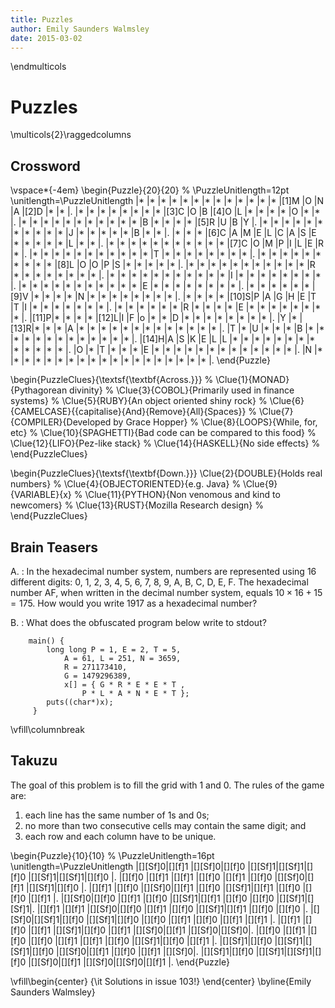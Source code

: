 ```yaml
---
title: Puzzles
author: Emily Saunders Walmsley
date: 2015-03-02
---
```


\endmulticols

Puzzles
=======

\multicols{2}\raggedcolumns

Crossword
---------

\vspace*{-4em}
\begin{Puzzle}{20}{20} %
\PuzzleUnitlength=12pt
\unitlength=\PuzzleUnitlength
|*    |*    |*    |*    |*    |*    |*    |*    |*    |*    |*    |*    |*    |[1]M |O    |N    |A    |[2]D |*    |*    |.
|*    |*    |*    |*    |*    |*    |*    |*    |[3]C |O    |B    |[4]O |L    |*    |*    |*    |*    |O    |*    |*    |.
|*    |*    |*    |*    |*    |*    |*    |*    |*    |*    |*    |B    |*    |*    |*    |*    |[5]R |U    |B    |Y    |.
|*    |*    |*    |*    |*    |*    |*    |*    |*    |*    |*    |J    |*    |*    |*    |*    |*    |B    |*    |*    |.
|*    |*    |*    |[6]C |A    |M    |E    |L    |C    |A    |S    |E    |*    |*    |*    |*    |*    |L    |*    |*    |.
|*    |*    |*    |*    |*    |*    |*    |*    |*    |*    |*    |[7]C |O    |M    |P    |I    |L    |E    |R    |*    |.
|*    |*    |*    |*    |*    |*    |*    |*    |*    |*    |*    |T    |*    |*    |*    |*    |*    |*    |*    |*    |.
|*    |*    |*    |*    |*    |*    |*    |*    |*    |*    |[8]L |O    |O    |P    |S    |*    |*    |*    |*    |*    |.
|*    |*    |*    |*    |*    |*    |*    |*    |*    |*    |*    |R    |*    |*    |*    |*    |*    |*    |*    |*    |.
|*    |*    |*    |*    |*    |*    |*    |*    |*    |*    |*    |I    |*    |*    |*    |*    |*    |*    |*    |*    |.
|*    |*    |*    |*    |*    |*    |*    |*    |*    |*    |*    |E    |*    |*    |*    |*    |*    |*    |*    |*    |.
|*    |*    |*    |*    |*    |*    |[9]V |*    |*    |*    |*    |N    |*    |*    |*    |*    |*    |*    |*    |*    |.
|*    |*    |*    |*    |[10]S|P    |A    |G    |H    |E    |T    |T    |I    |*    |*    |*    |*    |*    |*    |*    |.
|*    |*    |*    |*    |*    |*    |R    |*    |*    |*    |*    |E    |*    |*    |*    |*    |*    |*    |*    |*    |.
|[11]P|*    |*    |*    |*    |[12]L|I    |F    |o    |*    |*    |D    |*    |*    |*    |*    |*    |*    |*    |*    |.
|Y    |*    |[13]R|*    |*    |*    |A    |*    |*    |*    |*    |*    |*    |*    |*    |*    |*    |*    |*    |*    |.
|T    |*    |U    |*    |*    |*    |B    |*    |*    |*    |*    |*    |*    |*    |*    |*    |*    |*    |*    |*    |.
|[14]H|A    |S    |K    |E    |L    |L    |*    |*    |*    |*    |*    |*    |*    |*    |*    |*    |*    |*    |*    |.
|O    |*    |T    |*    |*    |*    |E    |*    |*    |*    |*    |*    |*    |*    |*    |*    |*    |*    |*    |*    |.
|N    |*    |*    |*    |*    |*    |*    |*    |*    |*    |*    |*    |*    |*    |*    |*    |*    |*    |*    |*    |.
\end{Puzzle}

\begin{PuzzleClues}{\textsf{\textbf{Across.}}} %
\Clue{1}{MONAD}{Pythagorean divinity} %
\Clue{3}{COBOL}{Primarily used in finance systems} %
\Clue{5}{RUBY}{An object oriented shiny rock} %
\Clue{6}{CAMELCASE}{{capitalise}{And}{Remove}{All}{Spaces}} %
\Clue{7}{COMPILER}{Developed by Grace Hopper} %
\Clue{8}{LOOPS}{While, for, etc} %
\Clue{10}{SPAGHETTI}{Bad code can be compared to this food} %
\Clue{12}{LIFO}{Pez-like stack} %
\Clue{14}{HASKELL}{No side effects} %
\end{PuzzleClues}

\begin{PuzzleClues}{\textsf{\textbf{Down.}}}
\Clue{2}{DOUBLE}{Holds real numbers} %
\Clue{4}{OBJECTORIENTED}{e.g. Java} %
\Clue{9}{VARIABLE}{x} %
\Clue{11}{PYTHON}{Non venomous and kind to newcomers} %
\Clue{13}{RUST}{Mozilla Research design} %
\end{PuzzleClues}

Brain Teasers
-------------

A.
:    In the hexadecimal number system, numbers are represented using
     16 different digits: 0, 1, 2, 3, 4, 5, 6, 7, 8, 9, A, B, C, D, E,
     F.  The hexadecimal number AF, when written in the decimal number
     system, equals $10\times 16+15=175$.  How would you write 1917 as
     a hexadecimal number?

B.
:    What does the obfuscated program below write to stdout?

        main() {
            long long P = 1, E = 2, T = 5,
                A = 61, L = 251, N = 3659,
                R = 271173410,
                G = 1479296389,
                x[] = { G * R * E * E * T ,
                    P * L * A * N * E * T };
            puts((char*)x);
         }

\vfill\columnbreak

Takuzu
------

The goal of this problem is to fill the grid with 1 and 0.  The rules
of the game are:

1. each line has the same number of 1s and 0s;
2. no more than two consecutive cells may contain the same digit; and
3. each row and each column have to be unique.

\begin{Puzzle}{10}{10} %
\PuzzleUnitlength=16pt
\unitlength=\PuzzleUnitlength
|[][Sf]0|[][f]1 |[][Sf]0|[][f]0 |[][Sf]1|[][Sf]1|[][f]0 |[][Sf]1|[][Sf]1|[][f]0 |.
|[][f]0 |[][f]1 |[][f]1 |[][f]0 |[][f]1 |[][f]0 |[][Sf]0|[][f]1 |[][Sf]1|[][f]0 |.
|[][f]1 |[][f]0 |[][Sf]0|[][f]1 |[][f]0 |[][Sf]1|[][f]1 |[][f]0 |[][f]0 |[][f]1 |.
|[][Sf]0|[][f]0 |[][f]1 |[][f]0 |[][Sf]1|[][f]1 |[][f]0 |[][f]0 |[][Sf]1|[][Sf]1|.
|[][f]1 |[][f]1 |[][Sf]0|[][f]0 |[][f]1 |[][f]0 |[][Sf]1|[][f]1 |[][f]0 |[][f]0 |.
|[][Sf]0|[][Sf]1|[][f]0 |[][Sf]1|[][f]0 |[][f]0 |[][f]1 |[][f]0 |[][f]1 |[][f]1 |.
|[][f]1 |[][f]0 |[][f]1 |[][Sf]1|[][f]0 |[][f]1 |[][Sf]0|[][f]1 |[][Sf]0|[][Sf]0|.
|[][f]0 |[][f]1 |[][f]0 |[][f]0 |[][f]1 |[][f]1 |[][f]0 |[][Sf]1|[][f]0 |[][f]1 |.
|[][Sf]1|[][f]0 |[][Sf]1|[][Sf]1|[][f]0 |[][Sf]0|[][f]1 |[][f]0 |[][f]1 |[][Sf]0|.
|[][Sf]1|[][f]0 |[][Sf]1|[][Sf]1|[][f]0 |[][Sf]0|[][f]1 |[][Sf]0|[][Sf]0|[][f]1 |.
\end{Puzzle}

\vfill\begin{center}
{\it Solutions in issue 103!}
\end{center}
\byline{Emily Saunders Walmsley}
